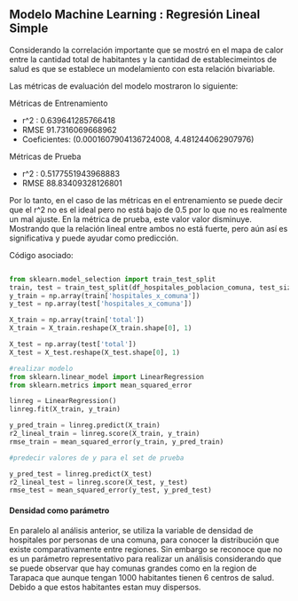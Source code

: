 ## Modelo Machine Learning : Regresión Lineal Simple

Considerando la correlación importante que se mostró en el mapa de calor entre la cantidad total de habitantes y la cantidad de establecimeintos de salud es que se establece un modelamiento con esta relación bivariable.


Las métricas de evaluación del modelo mostraron lo siguiente:

Métricas de Entrenamiento
-  r^2 : 0.639641285766418
-  RMSE 91.7316069668962
-  Coeficientes: (0.0001607904136724008, 4.481244062907976)

Métricas de Prueba
- r^2 : 0.5177551943968883
- RMSE 88.83409328126801

Por lo tanto, en el caso de las métricas en el entrenamiento se puede decir que el r^2 no es el ideal pero no está bajo de 0.5 por lo que no es realmente un mal ajuste. En la métrica de prueba, este valor valor disminuye. Mostrando que la relación lineal entre ambos no está fuerte, pero aún así es significativa y puede ayudar como predicción.

Código asociado: 

```python 

from sklearn.model_selection import train_test_split
train, test = train_test_split(df_hospitales_poblacion_comuna, test_size=0.25, random_state=2)
y_train = np.array(train['hospitales_x_comuna'])
y_test = np.array(test['hospitales_x_comuna'])

X_train = np.array(train['total'])
X_train = X_train.reshape(X_train.shape[0], 1)

X_test = np.array(test['total'])
X_test = X_test.reshape(X_test.shape[0], 1)

#realizar modelo
from sklearn.linear_model import LinearRegression
from sklearn.metrics import mean_squared_error

linreg = LinearRegression()
linreg.fit(X_train, y_train)

y_pred_train = linreg.predict(X_train)
r2_lineal_train = linreg.score(X_train, y_train)
rmse_train = mean_squared_error(y_train, y_pred_train)

#predecir valores de y para el set de prueba

y_pred_test = linreg.predict(X_test)
r2_lineal_test = linreg.score(X_test, y_test)
rmse_test = mean_squared_error(y_test, y_pred_test)

```
#### Densidad como parámetro 
En paralelo al análisis anterior, se utiliza la variable de densidad de hospitales por personas de una comuna, para conocer la distribución que existe comparativamente entre regiones. Sin embargo se reconoce que no es un parámetro representativo para realizar un análisis considerando que se puede observar que hay comunas grandes como en la region de Tarapaca que aunque tengan 1000 habitantes tienen 6 centros de salud. Debido a que estos habitantes estan muy dispersos. 
